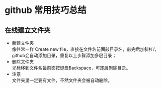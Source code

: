 # github 常用技巧总结
## 在线建立文件夹
* 新建文件夹</br>
像往常一样 Create new file，直接在文件名前面敲目录名，敲完后加斜杠/，github会自动添加目录，重复以上步骤添加多层目录；</br>
* 删除文件夹</br>
光标移到文件名最前面按键盘Backspace，可逐层删除目录。</br>
* 注意</br>
文件夹里一定要有文件，不然文件夹会被自动删除。</br>
